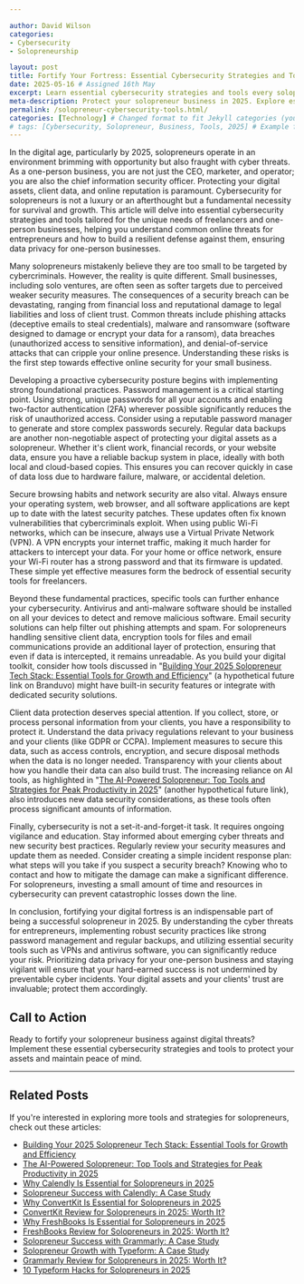 ```yaml
---

author: David Wilson 
categories:
- Cybersecurity
- Solopreneurship

layout: post
title: Fortify Your Fortress: Essential Cybersecurity Strategies and Tools for Solopreneurs in 2025
date: 2025-05-16 # Assigned 16th May
excerpt: Learn essential cybersecurity strategies and tools every solopreneur needs to protect their business in 2025.
meta-description: Protect your solopreneur business in 2025. Explore essential cybersecurity strategies and tools to fortify your online presence.
permalink: /solopreneur-cybersecurity-tools.html/
categories: [Technology] # Changed format to fit Jekyll categories (you can also use tags)
# tags: [Cybersecurity, Solopreneur, Business, Tools, 2025] # Example for adding tags (uncomment to enable)
---
```


In the digital age, particularly by 2025, solopreneurs operate in an environment brimming with opportunity but also fraught with cyber threats. As a one-person business, you are not just the CEO, marketer, and operator; you are also the chief information security officer. Protecting your digital assets, client data, and online reputation is paramount. Cybersecurity for solopreneurs is not a luxury or an afterthought but a fundamental necessity for survival and growth. This article will delve into essential cybersecurity strategies and tools tailored for the unique needs of freelancers and one-person businesses, helping you understand common online threats for entrepreneurs and how to build a resilient defense against them, ensuring data privacy for one-person businesses.

Many solopreneurs mistakenly believe they are too small to be targeted by cybercriminals. However, the reality is quite different. Small businesses, including solo ventures, are often seen as softer targets due to perceived weaker security measures. The consequences of a security breach can be devastating, ranging from financial loss and reputational damage to legal liabilities and loss of client trust. Common threats include phishing attacks (deceptive emails to steal credentials), malware and ransomware (software designed to damage or encrypt your data for a ransom), data breaches (unauthorized access to sensitive information), and denial-of-service attacks that can cripple your online presence. Understanding these risks is the first step towards effective online security for your small business.

Developing a proactive cybersecurity posture begins with implementing strong foundational practices. Password management is a critical starting point. Using strong, unique passwords for all your accounts and enabling two-factor authentication (2FA) wherever possible significantly reduces the risk of unauthorized access. Consider using a reputable password manager to generate and store complex passwords securely. Regular data backups are another non-negotiable aspect of protecting your digital assets as a solopreneur. Whether it's client work, financial records, or your website data, ensure you have a reliable backup system in place, ideally with both local and cloud-based copies. This ensures you can recover quickly in case of data loss due to hardware failure, malware, or accidental deletion.

Secure browsing habits and network security are also vital. Always ensure your operating system, web browser, and all software applications are kept up to date with the latest security patches. These updates often fix known vulnerabilities that cybercriminals exploit. When using public Wi-Fi networks, which can be insecure, always use a Virtual Private Network (VPN). A VPN encrypts your internet traffic, making it much harder for attackers to intercept your data. For your home or office network, ensure your Wi-Fi router has a strong password and that its firmware is updated. These simple yet effective measures form the bedrock of essential security tools for freelancers.

Beyond these fundamental practices, specific tools can further enhance your cybersecurity. Antivirus and anti-malware software should be installed on all your devices to detect and remove malicious software. Email security solutions can help filter out phishing attempts and spam. For solopreneurs handling sensitive client data, encryption tools for files and email communications provide an additional layer of protection, ensuring that even if data is intercepted, it remains unreadable. As you build your digital toolkit, consider how tools discussed in "[Building Your 2025 Solopreneur Tech Stack: Essential Tools for Growth and Efficiency](/blog/building-your-2025-solopreneur-tech-stack-essential-tools-for-growth-and-efficiency)" (a hypothetical future link on Branduvo) might have built-in security features or integrate with dedicated security solutions.

Client data protection deserves special attention. If you collect, store, or process personal information from your clients, you have a responsibility to protect it. Understand the data privacy regulations relevant to your business and your clients (like GDPR or CCPA). Implement measures to secure this data, such as access controls, encryption, and secure disposal methods when the data is no longer needed. Transparency with your clients about how you handle their data can also build trust. The increasing reliance on AI tools, as highlighted in "[The AI-Powered Solopreneur: Top Tools and Strategies for Peak Productivity in 2025](/blog/the-ai-powered-solopreneur-top-tools-and-strategies-for-peak-productivity-in-2025)" (another hypothetical future link), also introduces new data security considerations, as these tools often process significant amounts of information.

Finally, cybersecurity is not a set-it-and-forget-it task. It requires ongoing vigilance and education. Stay informed about emerging cyber threats and new security best practices. Regularly review your security measures and update them as needed. Consider creating a simple incident response plan: what steps will you take if you suspect a security breach? Knowing who to contact and how to mitigate the damage can make a significant difference. For solopreneurs, investing a small amount of time and resources in cybersecurity can prevent catastrophic losses down the line.

In conclusion, fortifying your digital fortress is an indispensable part of being a successful solopreneur in 2025. By understanding the cyber threats for entrepreneurs, implementing robust security practices like strong password management and regular backups, and utilizing essential security tools such as VPNs and antivirus software, you can significantly reduce your risk. Prioritizing data privacy for your one-person business and staying vigilant will ensure that your hard-earned success is not undermined by preventable cyber incidents. Your digital assets and your clients' trust are invaluable; protect them accordingly.

## Call to Action

Ready to fortify your solopreneur business against digital threats? Implement these essential cybersecurity strategies and tools to protect your assets and maintain peace of mind.

---

## Related Posts
If you're interested in exploring more tools and strategies for solopreneurs, check out these articles:
- [Building Your 2025 Solopreneur Tech Stack: Essential Tools for Growth and Efficiency](/solopreneur-tech-stack-tools.html/)
- [The AI-Powered Solopreneur: Top Tools and Strategies for Peak Productivity in 2025](/ai-solopreneur-tools-strategies.html/)
- [Why Calendly Is Essential for Solopreneurs in 2025](/why-calendly-is-essential-for-solopreneurs-in-2025.html/)
- [Solopreneur Success with Calendly: A Case Study](/solopreneur-success-with-calendly-a-case-study.html/)
- [Why ConvertKit Is Essential for Solopreneurs in 2025](/why-convertkit-is-essential-for-Solopreneurs-in-2025.html/)
- [ConvertKit Review for Solopreneurs in 2025: Worth It?](/ConvertKit-review-for-Solopreneurs-in-2025-worth-it.html/)
- [Why FreshBooks Is Essential for Solopreneurs in 2025](/why-freshbooks-is-essential-for-Solopreneurs-in-2025.html/)
- [FreshBooks Review for Solopreneurs in 2025: Worth It?](/FreshBooks-review-for-Solopreneurs-in-2025-worth-it.html/)
- [Solopreneur Success with Grammarly: A Case Study](/Solopreneur-success-with-Grammarly-a-case-study.html/)
- [Solopreneur Growth with Typeform: A Case Study](/Solopreneur-growth-with-Typeform-a-case-study.html/)
- [Grammarly Review for Solopreneurs in 2025: Worth It?](/Grammarly-review-for-Solopreneurs-in-2025-worth-it.html/)
- [10 Typeform Hacks for Solopreneurs in 2025](/10-Typeform-hacks-for-Solopreneurs-in-2025.html/)

